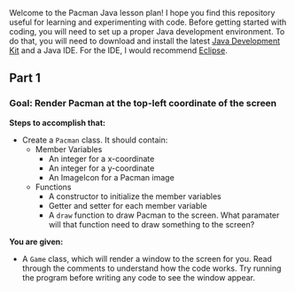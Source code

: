Welcome to the Pacman Java lesson plan! I hope you find this repository useful for learning and experimenting with code. Before getting started with coding, you will need to set up a proper Java development environment. To do that, you will need to download and install the latest [Java Development Kit](https://www.oracle.com/java/technologies/javase-downloads.html) and a Java IDE. For the IDE, I would recommend [Eclipse](https://www.eclipse.org/downloads/). 

## Part 1 

### Goal: Render Pacman at the top-left coordinate of the screen

**Steps to accomplish that:**
- Create a `Pacman` class. It should contain:
    - Member Variables
        - An integer for a x-coordinate
        - An integer for a y-coordinate
        - An ImageIcon for a Pacman image
    - Functions
        - A constructor to initialize the member variables
        - Getter and setter for each member variable
        - A `draw` function to draw Pacman to the screen. What paramater will that function need to draw something to the screen?

**You are given:**
- A `Game` class, which will render a window to the screen for you. Read through the comments to understand how the code works. Try running the program before writing any code to see the window appear.
